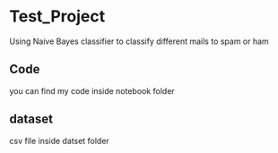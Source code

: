 # Test_Project
Using Naive Bayes classifier to classify different mails to spam or ham 

## Code
you can find my code inside notebook folder

## dataset 
csv file inside datset folder
